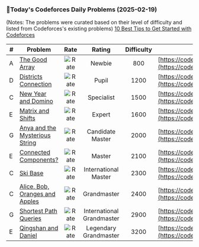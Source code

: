 ### 🌟Today's Codeforces Daily Problems (2025-02-19)
(Notes: The problems were curated based on their level of difficulty and listed from Codeforces's existing problems)
[10 Best Tips to Get Started with Codeforces](https://github.com/ika9810/Codeforces-Daily-Problems/blob/main/10%20Best%20Tips%20to%20Get%20Started%20with%20Codeforces.md)

| # | Problem | Rate| Rating | Difficulty | Contest |
|---| ----- | :--------: | :----------: | :----------: | ---------- |
|A|[The Good Array](https://codeforces.com/contest/1839/problem/A)|![Rate](https://img.shields.io/badge/Newbie-800-lightgrey)|Newbie|800|[https://codeforces.com/contest/1839](https://codeforces.com/contest/1839)|
|D|[Districts Connection](https://codeforces.com/contest/1433/problem/D)|![Rate](https://img.shields.io/badge/Pupil-1200-brightgreen)|Pupil|1200|[https://codeforces.com/contest/1433](https://codeforces.com/contest/1433)|
|C|[New Year and Domino](https://codeforces.com/contest/611/problem/C)|![Rate](https://img.shields.io/badge/Specialist-1500-9cf)|Specialist|1500|[https://codeforces.com/contest/611](https://codeforces.com/contest/611)|
|E|[Matrix and Shifts](https://codeforces.com/contest/1660/problem/E)|![Rate](https://img.shields.io/badge/Expert-1600-blue)|Expert|1600|[https://codeforces.com/contest/1660](https://codeforces.com/contest/1660)|
|G|[Anya and the Mysterious String](https://codeforces.com/contest/1881/problem/G)|![Rate](https://img.shields.io/badge/Candidate%20Master-2000-blueviolet)|Candidate Master|2000|[https://codeforces.com/contest/1881](https://codeforces.com/contest/1881)|
|E|[Connected Components?](https://codeforces.com/contest/920/problem/E)|![Rate](https://img.shields.io/badge/Master-2100-orange)|Master|2100|[https://codeforces.com/contest/920](https://codeforces.com/contest/920)|
|C|[Ski Base](https://codeforces.com/contest/91/problem/C)|![Rate](https://img.shields.io/badge/International%20Master-2300-orange)|International Master|2300|[https://codeforces.com/contest/91](https://codeforces.com/contest/91)|
|C|[Alice, Bob, Oranges and Apples](https://codeforces.com/contest/585/problem/C)|![Rate](https://img.shields.io/badge/Grandmaster-2400-red)|Grandmaster|2400|[https://codeforces.com/contest/585](https://codeforces.com/contest/585)|
|G|[Shortest Path Queries](https://codeforces.com/contest/938/problem/G)|![Rate](https://img.shields.io/badge/International%20Grandmaster-2900-red)|International Grandmaster|2900|[https://codeforces.com/contest/938](https://codeforces.com/contest/938)|
|E|[Qingshan and Daniel](https://codeforces.com/contest/1495/problem/E)|![Rate](https://img.shields.io/badge/Legendary%20Grandmaster-3200-red)|Legendary Grandmaster|3200|[https://codeforces.com/contest/1495](https://codeforces.com/contest/1495)|
